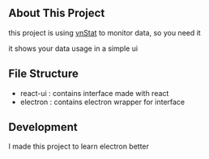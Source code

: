 ## About This Project

this project is using [vnStat](https://github.com/vergoh/vnstat) to monitor data, so you need it

it shows your data usage in a simple ui

## File Structure

- react-ui : contains interface made with react
- electron : contains electron wrapper for interface

## Development

I made this project to learn electron better
